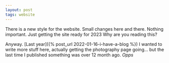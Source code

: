 ```yaml
---
layout: post
tags: website
---
```

There is a new style for the website. Small changes here and there. Nothing important. Just getting the site ready for 2023 Why are you reading this?

Anyway. [Last year]({% post_url 2022-01-16-i-have-a-blog %}) I wanted to write more stuff here, actually getting the photography page going... but the last time I published something was over 12 month ago. *Opps*

